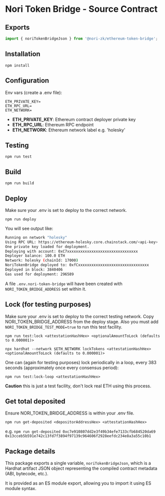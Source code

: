# Nori Token Bridge - Source Contract

## Exports

```typescript
import { noriTokenBridgeJson } from '@nori-zk/ethereum-token-bridge';
```

## Installation

`npm install`

## Configuration

Env vars (create a .env file):

```
ETH_PRIVATE_KEY=
ETH_RPC_URL=
ETH_NETWORK=
```

- **ETH_PRIVATE_KEY**: Ethereum contract deployer private key
- **ETH_RPC_URL**: Ethereum RPC endpoint
- **ETH_NETWORK**: Ethereum network label e.g. 'holesky'

## Testing

`npm run test`

## Build

`npm run build`

## Deploy

Make sure your .env is set to deploy to the correct network.

`npm run deploy`

You will see output like:

```sh
Running on network "holesky"
Using RPC URL: https://ethereum-holesky.core.chainstack.com/<api-key>
One private key loaded for deployment.
Deploying with account: 0xC7xxxxxxxxxxxxxxxxxxxxxxxxxxxxxxxx
Deployer balance: 100.0 ETH
Network: holesky (chainId: 17000)
NoriTokenBridge deployed to: 0xfCxxxxxxxxxxxxxxxxxxxxxxxxxxxxxxxx
Deployed in block: 3840406
Gas used for deployment: 296589
```

A file `.env.nori-token-bridge` will have been created with `NORI_TOKEN_BRIDGE_ADDRESS` set within it.

## Lock (for testing purposes)

Make sure your .env is set to deploy to the correct testing network. Copy NORI_TOKEN_BRIDGE_ADDRESS from the deploy stage. Also you must add `NORI_TOKEN_BRIDGE_TEST_MODE=true` to run this test facility.

`npm run test:lock <attestationHashHex> <optionalAmountToLock (defaults to 0.000001)>`

`npx hardhat --network $ETH_NETWORK lockTokens <attestationHashHex> <optionalAmountToLock (defaults to 0.000001)>`

One can (again for testing purposes) lock periodically in a loop, every 383 seconds (approximately once every consensus period):

`npm run test:lock-loop <attestationHashHex>`

**Caution** this is just a test facility, don't lock real ETH using this process.

## Get total deposited

Ensure NORI_TOKEN_BRIDGE_ADDRESS is within your .env file.

`npm run get-deposited <depositorAddressHex> <attestationHashHex>`

e.g. `npm run get-deposited 0xc7e910807dd2e3f49b34efe7133cfb684520da69 0x13cceb5b591e742c13fd7f3894f97139c964606f2928eefdc234e8a3a55c10b1`

## Package details

This package exports a single variable, `noriTokenBridgeJson`, which is a Hardhat artifact JSON object representing the compiled contract metadata (ABI, bytecode, etc.).

It is provided as an ES module export, allowing you to import it using ES module syntax.
